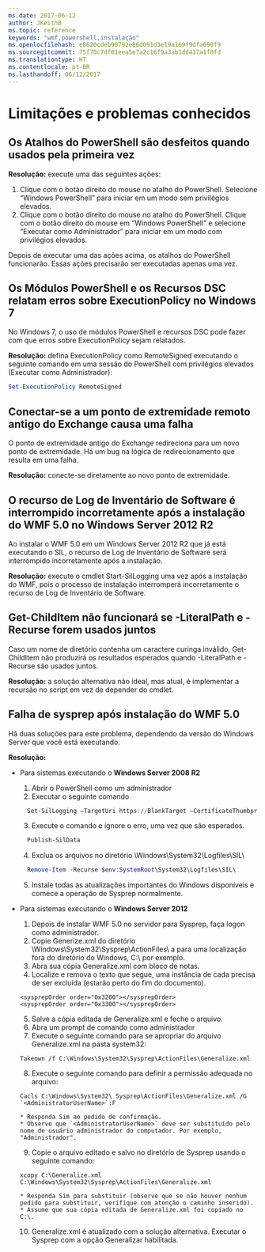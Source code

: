 ```yaml
---
ms.date: 2017-06-12
author: JKeithB
ms.topic: reference
keywords: "wmf,powershell,instalação"
ms.openlocfilehash: e8620cdeb90792e86d091d3e19a169f9dfa690f9
ms.sourcegitcommit: 75f70c7df01eea5e7a2c16f9a3ab1dd437a1f8fd
ms.translationtype: HT
ms.contentlocale: pt-BR
ms.lasthandoff: 06/12/2017
---
```

# <a name="known-issues-and-limitations"></a>Limitações e problemas conhecidos

<a name="powershell-shortcuts-are-broken-when-used-for-the-first-time"></a>Os Atalhos do PowerShell são desfeitos quando usados pela primeira vez
------------------------------------------------------------

**Resolução:** execute uma das seguintes ações:

1.  Clique com o botão direito do mouse no atalho do PowerShell. Selecione “Windows PowerShell” para iniciar em um modo sem privilégios elevados.
2.  Clique com o botão direito do mouse no atalho do PowerShell. Clique com o botão direito do mouse em “Windows PowerShell” e selecione “Executar como Administrador” para iniciar em um modo com privilégios elevados.

Depois de executar uma das ações acima, os atalhos do PowerShell funcionarão. Essas ações precisarão ser executadas apenas uma vez.


<a name="powershell-modules-and-dsc-resources-report-errors-about-executionpolicy-on-windows-7"></a>Os Módulos PowerShell e os Recursos DSC relatam erros sobre ExecutionPolicy no Windows 7
-------------------------------------------------------------------------------------
No Windows 7, o uso de módulos PowerShell e recursos DSC pode fazer com que erros sobre ExecutionPolicy sejam relatados.

**Resolução:** defina ExecutionPolicy como RemoteSigned executando o seguinte comando em uma sessão do PowerShell com privilégios elevados (Executar como Administrador):

```powershell
Set-ExecutionPolicy RemoteSigned
```

<a name="connecting-to-an-old-remote-exchange-endpoint-causes-a-crash"></a>Conectar-se a um ponto de extremidade remoto antigo do Exchange causa uma falha
------------------------------------------------------------

O ponto de extremidade antigo do Exchange redireciona para um novo ponto de extremidade. Há um bug na lógica de redirecionamento que resulta em uma falha.

**Resolução:** conecte-se diretamente ao novo ponto de extremidade.


<a name="software-inventory-logging-feature-is-erroneously-stopped-after-wmf-50-installation-on-windows-server-2012-r2"></a>O recurso de Log de Inventário de Software é interrompido incorretamente após a instalação do WMF 5.0 no Windows Server 2012 R2
-------------------------------------------------------------------------------------------------------------

Ao instalar o WMF 5.0 em um Windows Server 2012 R2 que já está executando o SIL, o recurso de Log de Inventário de Software será interrompido incorretamente após a instalação.

**Resolução:** execute o cmdlet Start-SilLogging uma vez após a instalação do WMF, pois o processo de instalação interromperá incorretamente o recurso de Log de Inventário de Software.

<a name="get-childitem-does-not-work-if--literalpath-and--recurse-are-used-together"></a>Get-ChildItem não funcionará se -LiteralPath e -Recurse forem usados juntos
--------------------------------------------------------------------------

Caso um nome de diretório contenha um caractere curinga inválido, Get-ChildItem não produzirá os resultados esperados quando -LiteralPath e -Recurse são usados juntos.

**Resolução:** a solução alternativa não ideal, mas atual, é implementar a recursão no script em vez de depender do cmdlet.


<a name="sysprep-fails-after-wmf-50-installation"></a>Falha de sysprep após instalação do WMF 5.0
----------------------------------------

Há duas soluções para este problema, dependendo da versão do Windows Server que você está executando.

**Resolução:**
- Para sistemas executando o **Windows Server 2008 R2**
  1. Abrir o PowerShell como um administrador
  2. Executar o seguinte comando 
  
  ```powershell
    Set-SilLogging –TargetUri https://BlankTarget –CertificateThumbprint 0123456789
  ```
  3. Execute o comando e ignore o erro, uma vez que são esperados.
  
  ```powershell
    Publish-SilData
   ```
  4. Exclua os arquivos no diretório \Windows\System32\Logfiles\SIL\
  
  ```powershell
    Remove-Item -Recurse $env:SystemRoot\System32\Logfiles\SIL\
  ```
  5. Instale todas as atualizações importantes do Windows disponíveis e comece a operação de Sysprep normalmente.
  
- Para sistemas executando o **Windows Server 2012**
  1.    Depois de instalar WMF 5.0 no servidor para Sysprep, faça logon como administrador.
  2.    Copie Generize.xml do diretório \Windows\System32\Sysprep\ActionFiles\ a para uma localização fora do diretório do Windows, C:\ por exemplo.
  3.    Abra sua cópia Generalize.xml com bloco de notas.
  4.    Localize e remova o texto que segue, uma instância de cada precisa de ser excluída (estarão perto do fim do documento).

    ```
    <sysprepOrder order="0x3200"></sysprepOrder>
    <sysprepOrder order="0x3300"></sysprepOrder>
    ```

  5.    Salve a cópia editada de Generalize.xml e feche o arquivo.
  6.    Abra um prompt de comando como administrador
  7.    Execute o seguinte comando para se apropriar do arquivo Generalize.xml na pasta system32:

    ```
    Takeown /f C:\Windows\System32\Sysprep\ActionFiles\Generalize.xml 
    ```

  8.    Execute o seguinte comando para definir a permissão adequada no arquivo:

    ```
    Cacls C:\Windows\System32\ Sysprep\ActionFiles\Generalize.xml /G `<AdministratorUserName>`:F 
    ```
      * Responda Sim ao pedido de confirmação. 
      * Observe que `<AdministratorUserName>` deve ser substituído pelo nome de usuário administrador do computador. Por exemplo, "Administrador".
      
  9.    Copie o arquivo editado e salvo no diretório de Sysprep usando o seguinte comando:

    ```
    xcopy C:\Generalize.xml C:\Windows\System32\Sysprep\ActionFiles\Generalize.xml 
    ```
      * Responda Sim para substituir (observe que se não houver nenhum pedido para substituir, verifique com atenção o caminho inserido).
      * Assume que sua cópia editada de Generalize.xml foi copiado no C:\.

  10.   Generalize.xml é atualizado com a solução alternativa. Executar o Sysprep com a opção Generalizar habilitada.

